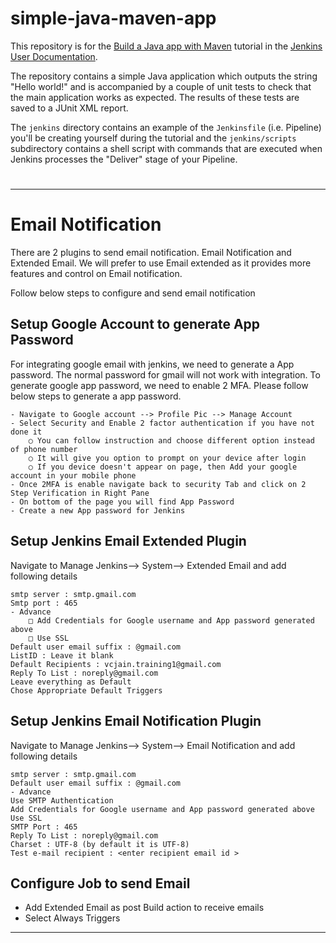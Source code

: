 # simple-java-maven-app


This repository is for the
[Build a Java app with Maven](https://jenkins.io/doc/tutorials/build-a-java-app-with-maven/)
tutorial in the [Jenkins User Documentation](https://jenkins.io/doc/).

The repository contains a simple Java application which outputs the string
"Hello world!" and is accompanied by a couple of unit tests to check that the
main application works as expected. The results of these tests are saved to a
JUnit XML report.

The `jenkins` directory contains an example of the `Jenkinsfile` (i.e. Pipeline)
you'll be creating yourself during the tutorial and the `jenkins/scripts` subdirectory
contains a shell script with commands that are executed when Jenkins processes
the "Deliver" stage of your Pipeline.
# 
---- 


# Email Notification
There are 2 plugins to send email notification. Email Notification and Extended Email. We will prefer to use Email extended as it provides more features and control on Email notification.

Follow below steps to configure and send email notification

## Setup Google Account to generate App Password
For integrating google email with jenkins, we need to generate a App password. The normal password for gmail will not work with integration. 
To generate google app password, we need to enable 2 MFA. Please follow below steps to generate a app password.

```
- Navigate to Google account --> Profile Pic --> Manage Account
- Select Security and Enable 2 factor authentication if you have not done it
	○ You can follow instruction and choose different option instead of phone number
	○ It will give you option to prompt on your device after login
	○ If you device doesn't appear on page, then Add your google account in your mobile phone
- Once 2MFA is enable navigate back to security Tab and click on 2 Step Verification in Right Pane
- On bottom of the page you will find App Password
- Create a new App password for Jenkins
```
## Setup Jenkins Email Extended Plugin
Navigate to Manage Jenkins--> System--> Extended Email and add following details

```
smtp server : smtp.gmail.com
Smtp port : 465
- Advance
	□ Add Credentials for Google username and App password generated above
	□ Use SSL
Default user email suffix : @gmail.com
ListID : Leave it blank
Default Recipients : vcjain.training1@gmail.com
Reply To List : noreply@gmail.com
Leave everything as Default
Chose Appropriate Default Triggers
```

## Setup Jenkins Email Notification Plugin

Navigate to Manage Jenkins--> System--> Email Notification and add following details
```
smtp server : smtp.gmail.com
Default user email suffix : @gmail.com
- Advance 
Use SMTP Authentication
Add Credentials for Google username and App password generated above
Use SSL
SMTP Port : 465
Reply To List : noreply@gmail.com
Charset : UTF-8 (by default it is UTF-8)
Test e-mail recipient : <enter recipient email id >
```
## Configure Job to send Email
- Add Extended Email as post Build action to receive emails
- Select Always Triggers


-----
